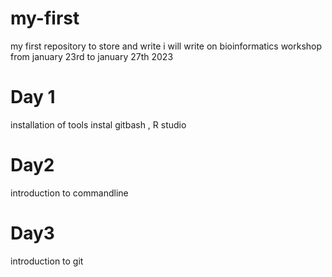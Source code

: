 # my-first
my first repository to store and write
i will write on bioinformatics workshop from january 23rd to january 27th 2023

# Day 1
installation of tools
instal
gitbash , 
R studio

# Day2


introduction to commandline



# Day3

introduction to git

